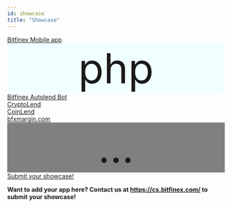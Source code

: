 ```yaml
---
id: showcase
title: "Showcase"
---
```


<div id="cards-list">

<div class="card"> <div class="card-image" style="background-image: url('http://blog.bitfinex.com/wp-content/uploads/2016/12/mobile-app.jpg')"> </div> <div class="card-link"> <a href="https://www.bitfinex.com/app" target="_blank">Bitfinex Mobile app</a> </div> </div>

<div class="card"> <div class="card-image" style="background: azure; font-size: 6rem; text-align: center;"> php </div> <div class="card-link"> <a href="https://github.com/mariodian/bitfinex-auto-lend" target="_blank">Bitfinex Autolend Bot</a> </div> </div>

<div class="card"> <div class="card-image" style="background-image: url('https://cdn-std.dprcdn.net/files/acc_572093/D88Zeo')"> </div> <div class="card-link"> <a href="https://cryptolend.net/" target="_blank"> CryptoLend </a> </div> </div>

<div class="card"> <div class="card-image" style="background-image: url('https://cdn-std.dprcdn.net/files/acc_572093/A83wbt')"> </div> <div class="card-link"> <a href="https://coinlend.org/" target="_blank"> CoinLend </a> </div> </div>

<div class="card"> <div class="card-image" style="background-image: url('')"> </div> <div class="card-link"> <a href="https://bfxmargin.com/" target="_blank"> bfxmargin.com </a> </div> </div>

<div class="card"> <div class="card-image" style="background: grey; font-size: 6rem; text-align: center;"> ... </div> <div class="card-link"> <a href="https://cs.bitfinex.com/" target="_blank">Submit your showcase!</a> </div> </div>
</div>

<strong>Want to add your app here? Contact us at <a href="https://cs.bitfinex.com/">https://cs.bitfinex.com/</a> to submit your showcase!</strong>
